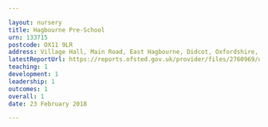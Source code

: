 ```yaml
---

layout: nursery
title: Hagbourne Pre-School
urn: 133715
postcode: OX11 9LR
address: Village Hall, Main Road, East Hagbourne, Didcot, Oxfordshire, OX11 9LR
latestReportUrl: https://reports.ofsted.gov.uk/provider/files/2760969/urn/133715.pdf
teaching: 1
development: 1
leadership: 1
outcomes: 1
overall: 1
date: 23 February 2018

---
```

